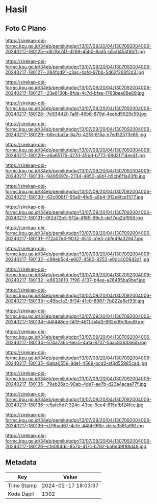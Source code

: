 # Hasil

## Foto C Plano

https://sirekap-obj-formc.kpu.go.id/34eb/pemilu/pdpr/13/07/09/20/04/1307092004006-20240217-180125--d678d741-d268-45b0-8ad5-b5c045af6bff.jpg

https://sirekap-obj-formc.kpu.go.id/34eb/pemilu/pdpr/13/07/09/20/04/1307092004006-20240217-180127--284fdd91-c3ac-4afd-97bb-5d62f266f2d3.jpg

https://sirekap-obj-formc.kpu.go.id/34eb/pemilu/pdpr/13/07/09/20/04/1307092004006-20240217-180127--23e8130b-8fda-4c7d-bfae-1763bee88e89.jpg

https://sirekap-obj-formc.kpu.go.id/34eb/pemilu/pdpr/13/07/09/20/04/1307092004006-20240217-180128--7e93442f-7a8f-46b6-879d-4eebd5929c59.jpg

https://sirekap-obj-formc.kpu.go.id/34eb/pemilu/pdpr/13/07/09/20/04/1307092004006-20240217-180129--b8ecba2a-6a7b-42f8-815a-e7ed32573e65.jpg

https://sirekap-obj-formc.kpu.go.id/34eb/pemilu/pdpr/13/07/09/20/04/1307092004006-20240217-180129--a6a65175-427d-45bd-b772-68d3f714ee4f.jpg

https://sirekap-obj-formc.kpu.go.id/34eb/pemilu/pdpr/13/07/09/20/04/1307092004006-20240217-180130--9495697a-2734-4850-a9b1-b5cb6f1a43fb.jpg

https://sirekap-obj-formc.kpu.go.id/34eb/pemilu/pdpr/13/07/09/20/04/1307092004006-20240217-180130--62c608f7-95a9-4fe6-a9b4-912e8fce1577.jpg

https://sirekap-obj-formc.kpu.go.id/34eb/pemilu/pdpr/13/07/09/20/04/1307092004006-20240217-180131--0f2d72b5-5f3a-4169-99c5-de17ea2bf959.jpg

https://sirekap-obj-formc.kpu.go.id/34eb/pemilu/pdpr/13/07/09/20/04/1307092004006-20240217-180131--f72a07e4-9032-4510-a1e3-cbfe49a32947.jpg

https://sirekap-obj-formc.kpu.go.id/34eb/pemilu/pdpr/13/07/09/20/04/1307092004006-20240217-180132--c98eb5c4-e607-4580-8252-e0dc4006d2d1.jpg

https://sirekap-obj-formc.kpu.go.id/34eb/pemilu/pdpr/13/07/09/20/04/1307092004006-20240217-180132--e6633810-7f96-4137-b4ea-a26485ba9bef.jpg

https://sirekap-obj-formc.kpu.go.id/34eb/pemilu/pdpr/13/07/09/20/04/1307092004006-20240217-180133--c49bc1a3-9f34-41c0-8967-7b022a6ef93f.jpg

https://sirekap-obj-formc.kpu.go.id/34eb/pemilu/pdpr/13/07/09/20/04/1307092004006-20240217-180134--44f448ee-f4f9-4611-b4d3-892e09c1bed9.jpg

https://sirekap-obj-formc.kpu.go.id/34eb/pemilu/pdpr/13/07/09/20/04/1307092004006-20240217-180134--574a736c-6ec5-4a1a-8707-5aac83633e5b.jpg

https://sirekap-obj-formc.kpu.go.id/34eb/pemilu/pdpr/13/07/09/20/04/1307092004006-20240217-180135--8aba0559-8de1-4569-bcd2-af3d55985cad.jpg

https://sirekap-obj-formc.kpu.go.id/34eb/pemilu/pdpr/13/07/09/20/04/1307092004006-20240217-180135--79eb36ac-90ab-4de7-ae7b-d23a4acaa77f.jpg

https://sirekap-obj-formc.kpu.go.id/34eb/pemilu/pdpr/13/07/09/20/04/1307092004006-20240217-180136--c5afe5d7-324c-43ea-9ee4-815efbf24fce.jpg

https://sirekap-obj-formc.kpu.go.id/34eb/pemilu/pdpr/13/07/09/20/04/1307092004006-20240217-180136--d79bad67-4c1e-44f4-99fe-deea3581a98f.jpg

https://sirekap-obj-formc.kpu.go.id/34eb/pemilu/pdpr/13/07/09/20/04/1307092004006-20240217-180126--c1e084dc-957b-417c-b792-ba6e49f88d48.jpg


## Metadata

| Key        | Value               |
| ---------- | ------------------- |
| Time Stamp | 2024-02-17 18:03:37 |
| Kode Dapil | 1302                |



